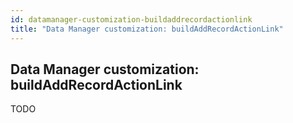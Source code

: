 ```yaml
---
id: datamanager-customization-buildaddrecordactionlink
title: "Data Manager customization: buildAddRecordActionLink"
---
```


## Data Manager customization: buildAddRecordActionLink

TODO

